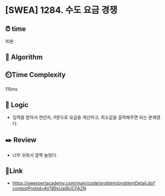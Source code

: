 # [SWEA] 1284. 수도 요금 경쟁
 
## ⏰  **time**
10분

## :pushpin: **Algorithm**
 

## ⏲️**Time Complexity**
115ms

## :round_pushpin: **Logic**
- 입력을 받아서 연산자, if문으로 요금을 계산하고, 최소값을 출력해주면 되는 문제였다.

## :black_nib: **Review**
- 너무 쉬워서 깜짝 놀랐다.  

## 📡**Link**
- https://swexpertacademy.com/main/code/problem/problemDetail.do?contestProbId=AV189xUaI8UCFAZN
